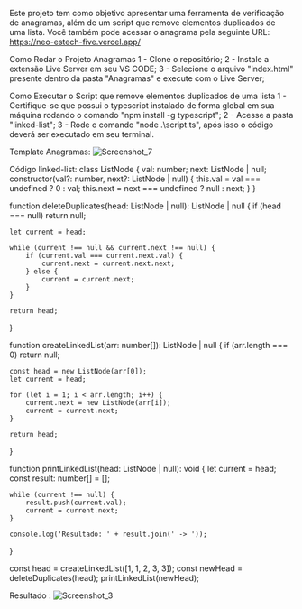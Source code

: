 Este projeto tem como objetivo apresentar uma ferramenta de verificação de anagramas, além de um script que remove elementos duplicados de uma lista.
Você também pode acessar o anagrama pela seguinte URL: https://neo-estech-five.vercel.app/

Como Rodar o Projeto Anagramas
  1 - Clone o repositório;
  2 - Instale a extensão Live Server em seu VS CODE;
  3 - Selecione o arquivo "index.html" presente dentro da pasta "Anagramas" e execute com o Live Server;

Como Executar o Script que remove elementos duplicados de uma lista
  1 - Certifique-se que possui o typescript instalado de forma global em sua máquina rodando o comando "npm install -g typescript";
  2 - Acesse a pasta "linked-list";
  3 - Rode o comando "node .\script.ts", após isso o código deverá ser executado em seu terminal.

Template Anagramas:
![Screenshot_7](https://github.com/user-attachments/assets/bd03e5d0-9b71-40f6-8ebe-8e800c4e77d6)

Código linked-list:
class ListNode {
    val: number;
    next: ListNode | null;
    constructor(val?: number, next?: ListNode | null) {
        this.val = val === undefined ? 0 : val;
        this.next = next === undefined ? null : next;
    }
}

function deleteDuplicates(head: ListNode | null): ListNode | null {
    if (head === null) return null;

    let current = head;

    while (current !== null && current.next !== null) {
        if (current.val === current.next.val) {
            current.next = current.next.next;
        } else {
            current = current.next;
        }
    }

    return head;
}

function createLinkedList(arr: number[]): ListNode | null {
    if (arr.length === 0) return null;
    
    const head = new ListNode(arr[0]);
    let current = head;
    
    for (let i = 1; i < arr.length; i++) {
        current.next = new ListNode(arr[i]);
        current = current.next;
    }
    
    return head;
}

function printLinkedList(head: ListNode | null): void {
    let current = head;
    const result: number[] = [];
    
    while (current !== null) {
        result.push(current.val);
        current = current.next;
    }
    
    console.log('Resultado: ' + result.join(' -> '));
}

const head = createLinkedList([1, 1, 2, 3, 3]);
const newHead = deleteDuplicates(head);
printLinkedList(newHead); 

Resultado :
![Screenshot_3](https://github.com/user-attachments/assets/a3ec7b86-2bed-4a66-8cb9-2bcd6b83f401)


